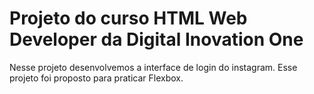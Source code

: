# Projeto do curso HTML Web Developer da Digital Inovation One

Nesse projeto desenvolvemos a interface de login do instagram.
Esse projeto foi proposto para praticar Flexbox.
